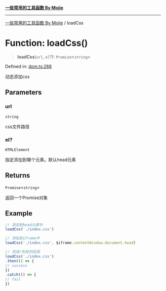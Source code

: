 [**一些常用的工具函数 By Mojie**](../README.md)

***

[一些常用的工具函数 By Mojie](../globals.md) / loadCss

# Function: loadCss()

> **loadCss**(`url`, `el`?): `Promise`\<`string`\>

Defined in: [dom.ts:288](https://github.com/mojiefong/utils/blob/835f9f080ca618c45c936acaa9a99d1df0257c97/src/dom.ts#L288)

动态添加css

## Parameters

### url

`string`

css文件路径

### el?

`HTMLElement`

指定添加到哪个元素。默认head元素

## Returns

`Promise`\<`string`\>

返回一个Promise对象

## Example

``` typescript
// 添加到head元素中
loadCss('./index.css')

// 添加到iframe中
loadCss('./index.css', $iframe.contentWindow.document.head)

// 完成/失败的回调
loadCss('./index.css')
.then(() => {
// success
})
.catch(() => {
// fail
})
```
